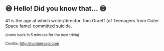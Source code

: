 ## 😄 Hello! Did you know that... 😄
41 is the age at which writer/director Tom Graeff (of Teenagers from Outer Space fame) committed suicide.

<sup>(come back in 5 minutes for the next trivia)</sup>


<sup>Credits: http://numbersapi.com</sup>
